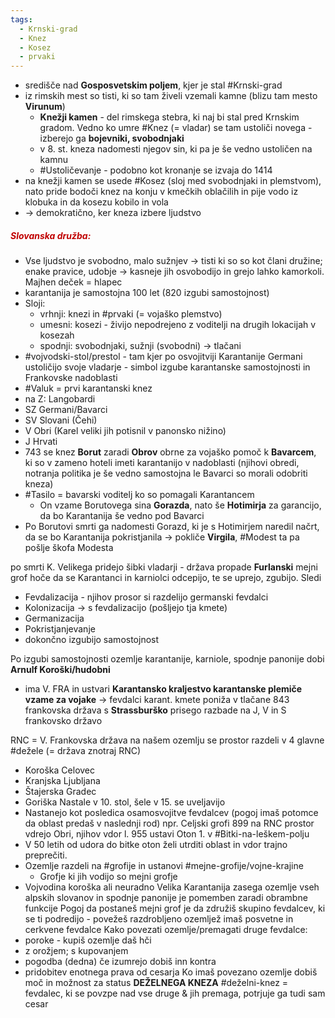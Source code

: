 ```yaml
---
tags:
  - Krnski-grad
  - Knez
  - Kosez
  - prvaki
---
```


- središče nad **Gosposvetskim poljem**, kjer je stal #Krnski-grad
- iz rimskih mest so tisti, ki so tam živeli vzemali kamne (blizu tam mesto **Virunum**)
	- **Knežji kamen** - del rimskega stebra, ki naj bi stal pred Krnskim gradom. Vedno ko umre #Knez (= vladar) se tam ustoliči novega - izberejo ga **bojevniki, svobodnjaki**
	- v 8. st. kneza nadomesti njegov sin, ki pa je še vedno ustoličen na kamnu
	- #Ustoličevanje - podobno kot kronanje se izvaja do 1414
- na knežji kamen se usede #Kosez (sloj med svobodnjaki in plemstvom), nato pride bodoči knez na konju v kmečkih oblačilih in pije vodo iz klobuka in da kosezu kobilo in vola
- $\rightarrow$ demokratično, ker kneza izbere ljudstvo
##### <font color="#c00000">Slovanska družba:</font>
- Vse ljudstvo je svobodno, malo sužnjev $\rightarrow$ tisti ki so so kot člani družine; enake pravice, udobje $\rightarrow$ kasneje jih osvobodijo in grejo lahko kamorkoli. Majhen deček = hlapec
- karantanija je samostojna 100 let (820 izgubi samostojnost)
- Sloji:
	- vrhnji: knezi in #prvaki (= vojaško plemstvo)
	- umesni: kosezi - živijo nepodrejeno z voditelji na drugih lokacijah v kosezah
	- spodnji: svobodnjaki, sužnji (svobodni) $\rightarrow$ tlačani
- #vojvodski-stol/prestol - tam kjer po osvojitviji Karantanije Germani ustoličijo svoje vladarje - simbol izgube karantanske samostojnosti in Frankovske nadoblasti
- #Valuk = prvi karantanski knez
- na Z: Langobardi
- SZ Germani/Bavarci
- SV Slovani (Čehi)
- V Obri (Karel veliki jih potisnil v panonsko nižino)
- J Hrvati
- 743 se knez **Borut** zaradi **Obrov** obrne za vojaško pomoč k **Bavarcem**, ki so v zameno hoteli imeti karantanijo v nadoblasti (njihovi obredi, notranja politika je še vedno samostojna le Bavarci so morali odobriti kneza)
- #Tasilo = bavarski voditelj ko so pomagali Karantancem
	- On vzame Borutovega sina **Gorazda**, nato še **Hotimirja** za garancijo, da bo Karantanija še vedno pod Bavarci
- Po Borutovi smrti ga nadomesti Gorazd, ki je s Hotimirjem naredil načrt, da se bo Karantanija pokristjanila $\rightarrow$ pokliče **Virgila**, #Modest ta pa pošlje škofa Modesta 








po smrti K. Velikega pridejo šibki vladarji - država propade
**Furlanski** mejni grof hoče da se Karantanci in karniolci odcepijo, te se uprejo, zgubijo. Sledi
- Fevdalizacija - njihov prosor si razdelijo germanski fevdalci
- Kolonizacija $\rightarrow$ s fevdalizacijo (pošljejo tja kmete)
- Germanizacija
- Pokristjanjevanje
- dokončno izgubijo samostojnost

Po izgubi samostojnosti ozemlje karantanije, karniole, spodnje panonije dobi 
**Arnulf Koroški/hudobni**
- ima V. FRA in ustvari **Karantansko kraljestvo
karantanske plemiče vzame za vojake** -> fevdalci
karant. kmete poniža v tlačane
843 frankovska država s **Strassburško** prisego razbade na J, V in S frankovsko državo

RNC = V. Frankovska država
na našem ozemlju se prostor razdeli v 4 glavne #dežele (= država znotraj RNC)
- Koroška Celovec
- Kranjska Ljubljana
- Štajerska Gradec
- Goriška
Nastale v 10. stol, šele v 15. se uveljavijo
- Nastanejo kot posledica osamosvojitve fevdalcev (pogoj imaš potomce da oblast predaš v naslednji rod) npr. Celjski grofi
899 na RNC prostor vdrejo Obri, njihov vdor l. 955 ustavi Oton 1. v  #Bitki-na-leškem-polju
- V 50 letih od udora do bitke oton želi utrditi oblast in vdor trajno preprečiti.
- Ozemlje razdeli na #grofije in ustanovi #mejne-grofije/vojne-krajine
	- Grofje ki jih vodijo so mejni grofje
- Vojvodina koroška ali neuradno Velika Karantanija zasega ozemlje vseh alpskih slovanov in spodnje panonije je pomemben zaradi obrambne funkcije
Pogoj da postaneš mejni grof je da združiš skupino fevdalcev, ki se ti podredijo - povežeš razdrobljeno ozemljež
imaš posvetne in cerkvene fevdalce
Kako povezati ozemlje/premagati druge fevdalce:
- poroke - kupiš ozemlje daš hči
- z orožjem; s kupovanjem
- pogodba (dedna) če izumrejo dobiš inn kontra
- pridobitev enotnega prava od cesarja
Ko imaš povezano ozemlje dobiš moč in možnost za status **DEŽELNEGA KNEZA**
#deželni-knez = fevdalec, ki se povzpe nad vse druge & jih premaga, potrjuje ga tudi sam cesar